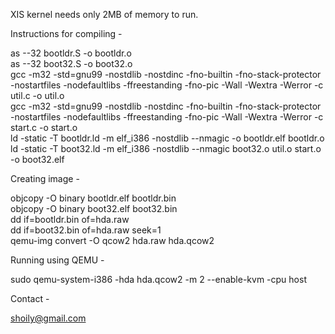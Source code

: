 XIS kernel needs only 2MB of memory to run.

Instructions for compiling -

as --32 bootldr.S -o bootldr.o<br>
as --32 boot32.S -o boot32.o<br>
gcc -m32 -std=gnu99 -nostdlib -nostdinc -fno-builtin -fno-stack-protector -nostartfiles -nodefaultlibs -ffreestanding -fno-pic -Wall -Wextra -Werror -c util.c -o util.o<br>
gcc -m32 -std=gnu99 -nostdlib -nostdinc -fno-builtin -fno-stack-protector -nostartfiles -nodefaultlibs -ffreestanding -fno-pic -Wall -Wextra -Werror -c start.c -o start.o<br>
ld -static -T bootldr.ld -m elf_i386 -nostdlib --nmagic -o bootldr.elf bootldr.o<br>
ld -static -T boot32.ld -m elf_i386 -nostdlib --nmagic boot32.o util.o start.o -o boot32.elf<br>


Creating image -

objcopy -O binary bootldr.elf bootldr.bin<br>
objcopy -O binary boot32.elf boot32.bin<br>
dd if=bootldr.bin of=hda.raw<br>
dd if=boot32.bin of=hda.raw seek=1<br>
qemu-img convert -O qcow2 hda.raw hda.qcow2<br>


Running using QEMU -

sudo qemu-system-i386 -hda hda.qcow2 -m 2 --enable-kvm -cpu host

Contact -

shoily@gmail.com
